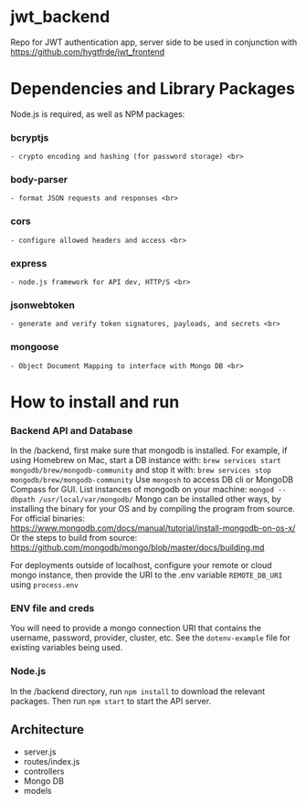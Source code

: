 # jwt_backend
Repo for JWT authentication app, server side
to be used in conjunction with https://github.com/hygtfrde/jwt_frontend

# Dependencies and Library Packages
Node.js is required, as well as NPM packages:
### bcryptjs
    - crypto encoding and hashing (for password storage) <br>
### body-parser
    - format JSON requests and responses <br>
### cors
    - configure allowed headers and access <br>
### express
    - node.js framework for API dev, HTTP/S <br>
### jsonwebtoken
    - generate and verify token signatures, payloads, and secrets <br>
### mongoose
    - Object Document Mapping to interface with Mongo DB <br>
    
# How to install and run

### Backend API and Database
In the /backend, first make sure that mongodb is installed. For example, if using Homebrew on Mac, start a DB instance with:
`brew services start mongodb/brew/mongodb-community`
and stop it with:
`brew services stop mongodb/brew/mongodb-community`
Use `mongosh` to access DB cli or MongoDB Compass for GUI.
List instances of mongodb on your machine:
`mongod --dbpath /usr/local/var/mongodb/`
Mongo can be installed other ways, by installing the binary for your OS and by compiling the program from source.
For official binaries: https://www.mongodb.com/docs/manual/tutorial/install-mongodb-on-os-x/
Or the steps to build from source:
https://github.com/mongodb/mongo/blob/master/docs/building.md 

For deployments outside of localhost, configure your remote or cloud mongo instance, then provide the URI to the .env variable `REMOTE_DB_URI` using `process.env`

### ENV file and creds
You will need to provide a mongo connection URI that contains the username, password, provider, cluster, etc. See the `dotenv-example` file for existing variables being used.

### Node.js
In the /backend directory, run `npm install` to download the relevant packages. Then run `npm start` to start the API server.

## Architecture
- server.js
- routes/index.js
- controllers
- Mongo DB
- models


